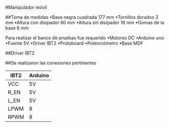 #Manipulador móvil 

##Toma de medidas
•Base negra cuadrada 177 mm
•Tornillos dorados 3 mm
•Altura con disipador 60 mm
•Altura sin disipador 16 mm
•Gomas de la base 6 mm

Para realizar el banco de pruebas fue requerido
•Motores DC
•Arduino uno
•Fuente 5V
•Driver IBT2
•Protoboard
•Potenciómetro
•Base MDF

##Driver IBT2 

##Se realizaron las conexiones pertinentes

| IBT2     |Arduino| 
|----------|------ |
| VCC      | 5V    | 
| R_EN     | 5V    | 
| L_EN     | 5V    | 
| LPWM     | 8     | 
| RPWM     | 8     | 
